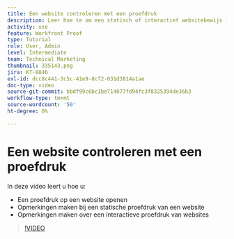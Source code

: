 ```yaml
---
title: Een website controleren met een proefdruk
description: Leer hoe te om een statisch of interactief websitebewijs in  [!DNL &#x200B; Workfront]  te openen en commentaren te maken.
activity: use
feature: Workfront Proof
type: Tutorial
role: User, Admin
level: Intermediate
team: Technical Marketing
thumbnail: 335143.png
jira: KT-8846
exl-id: dcc8c441-3c5c-41e9-8cf2-031d3814a1ae
doc-type: video
source-git-commit: bbdf99c6bc1be714077fd94fc3f8325394de36b3
workflow-type: tm+mt
source-wordcount: '50'
ht-degree: 0%

---
```


# Een website controleren met een proefdruk

In deze video leert u hoe u:

* Een proefdruk op een website openen
* Opmerkingen maken bij een statische proefdruk van een website
* Opmerkingen maken over een interactieve proefdruk van websites

>[!VIDEO](https://video.tv.adobe.com/v/3445968/?quality=12&learn=on&enablevpops=1&captions=dut)

<!--
## Learn more
* Review an interactive proof
* Review a static proof
-->
